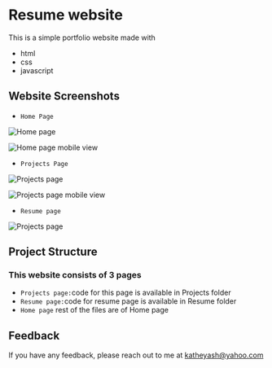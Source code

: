 
# Resume website

This is a simple portfolio website made with 
- html
- css
- javascript 



## Website Screenshots

-  `Home Page`

![Home page](https://raw.githubusercontent.com/yashkathe/yashkathe.github.io/master/assets/home1..gif)

![Home page mobile view](https://raw.githubusercontent.com/yashkathe/yashkathe.github.io/master/assets/home2.gif) 

- `Projects Page`

![Projects page](https://raw.githubusercontent.com/yashkathe/yashkathe.github.io/master/assets/projects1.gif)

![Projects page mobile view](https://raw.githubusercontent.com/yashkathe/yashkathe.github.io/master/assets/projects2.gif)

- `Resume page`

![Projects page](https://raw.githubusercontent.com/yashkathe/yashkathe.github.io/master/assets/resume1.gif)


## Project Structure

### This website consists of 3 pages

- `Projects page:`code for this page is available in Projects folder
- `Resume page:`code for resume page is available in Resume folder
- `Home page`  rest of the files are of Home page
## Feedback

If you have any feedback, please reach out to me at katheyash@yahoo.com




